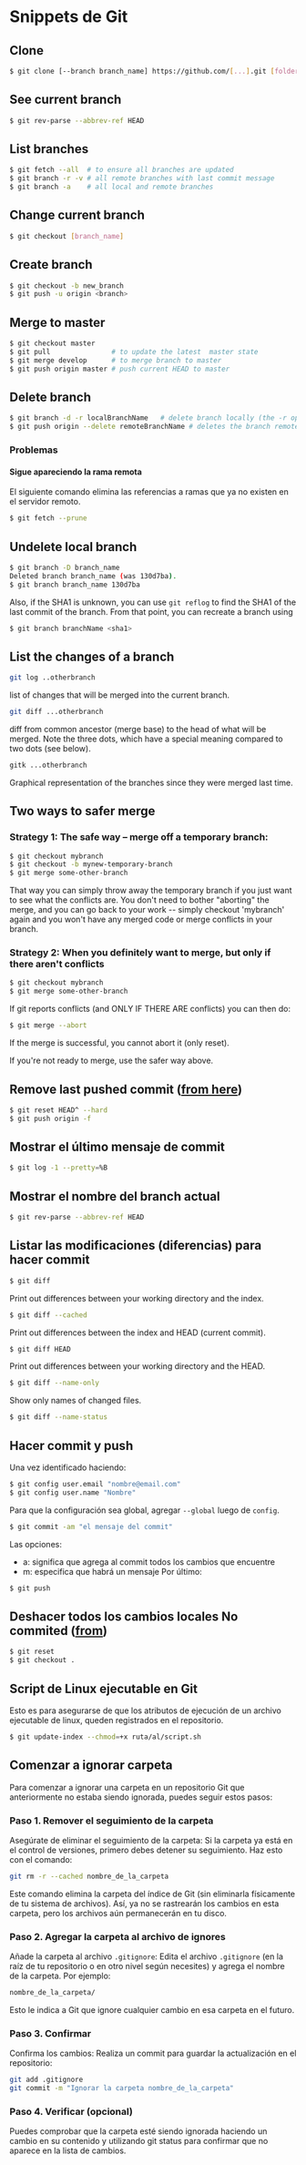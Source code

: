 # Snippets de Git
## Clone
```bash
$ git clone [--branch branch_name] https://github.com/[...].git [folder]
```
## See current branch
```bash
$ git rev-parse --abbrev-ref HEAD
```
## List branches
```bash
$ git fetch --all  # to ensure all branches are updated
$ git branch -r -v # all remote branches with last commit message
$ git branch -a    # all local and remote branches
```
## Change current branch
```bash
$ git checkout [branch_name]
```
## Create branch
```bash
$ git checkout -b new_branch
$ git push -u origin <branch>
```
## Merge to master
```bash
$ git checkout master
$ git pull               # to update the latest  master state
$ git merge develop      # to merge branch to master
$ git push origin master # push current HEAD to master
```
## Delete branch
```bash
$ git branch -d -r localBranchName   # delete branch locally (the -r option should be checked)
$ git push origin --delete remoteBranchName # deletes the branch remotely
```
### Problemas
#### Sigue apareciendo la rama remota
El siguiente comando elimina las referencias a ramas que ya no existen en el servidor remoto.

```bash
$ git fetch --prune
```

## Undelete local branch
```bash
$ git branch -D branch_name
Deleted branch branch_name (was 130d7ba).
$ git branch branch_name 130d7ba
```
Also, if the SHA1 is unknown, you can use `git reflog` to find the SHA1 of the last commit of the branch. From that point, you can recreate a branch using
```bash
$ git branch branchName <sha1>
```
## List the changes of a branch
```bash
git log ..otherbranch
```
list of changes that will be merged into the current branch.
```bash
git diff ...otherbranch
```
diff from common ancestor (merge base) to the head of what will be merged. Note the three dots, which have a special meaning compared to two dots (see below).
```bash
gitk ...otherbranch
```
Graphical representation of the branches since they were merged last time.
## Two ways to safer merge
### Strategy 1: The safe way – merge off a temporary branch:
```bash
$ git checkout mybranch
$ git checkout -b mynew-temporary-branch
$ git merge some-other-branch
```
That way you can simply throw away the temporary branch if you just want to see what the conflicts are. You don't need to bother "aborting" the merge, and you can go back to your work -- simply checkout 'mybranch' again and you won't have any merged code or merge conflicts in your branch.
### Strategy 2: When you definitely want to merge, but only if there aren't conflicts
```bash
$ git checkout mybranch
$ git merge some-other-branch
```
If git reports conflicts (and ONLY IF THERE ARE conflicts) you can then do:
```bash
$ git merge --abort
```
If the merge is successful, you cannot abort it (only reset).

If you're not ready to merge, use the safer way above.
## Remove last pushed commit ([from here](https://stackoverflow.com/questions/448919/how-can-i-remove-a-commit-on-github))

```bash
$ git reset HEAD^ --hard
$ git push origin -f
```
## Mostrar el último mensaje de commit
```bash
$ git log -1 --pretty=%B
```
## Mostrar el nombre del branch actual
```bash
$ git rev-parse --abbrev-ref HEAD
```
## Listar las modificaciones (diferencias) para hacer commit
```bash
$ git diff
```
Print out differences between your working directory and the index.
```bash
$ git diff --cached
```
Print out differences between the index and HEAD (current commit).
```bash
$ git diff HEAD
```
Print out differences between your working directory and the HEAD.
```bash
$ git diff --name-only
```
Show only names of changed files.
```bash
$ git diff --name-status
```
## Hacer commit y push
Una vez identificado haciendo:
```bash
$ git config user.email "nombre@email.com"
$ git config user.name "Nombre"
```
Para que la configuración sea global, agregar `--global` luego de `config`.
```bash
$ git commit -am "el mensaje del commit"
```
Las opciones:
* a: significa que agrega al commit todos los cambios que encuentre
* m: especifica que habrá un mensaje
Por último:
```bash
$ git push
```
## Deshacer todos los cambios locales No commited ([from](https://stackoverflow.com/questions/14075581/git-undo-all-uncommitted-or-unsaved-changes))

```bash
$ git reset
$ git checkout .
```
## Script de Linux ejecutable en Git
Esto es para asegurarse de que los atributos de ejecución de un archivo ejecutable de linux, queden registrados en el repositorio.
```bash
$ git update-index --chmod=+x ruta/al/script.sh
```
## Comenzar a ignorar carpeta
Para comenzar a ignorar una carpeta en un repositorio Git que anteriormente no estaba siendo ignorada, puedes seguir estos pasos:

### Paso 1. Remover el seguimiento de la carpeta
Asegúrate de eliminar el seguimiento de la carpeta: Si la carpeta ya está en el control de versiones, primero debes detener su seguimiento. Haz esto con el comando:

```bash
git rm -r --cached nombre_de_la_carpeta
```
Este comando elimina la carpeta del índice de Git (sin eliminarla físicamente de tu sistema de archivos). Así, ya no se rastrearán los cambios en esta carpeta, pero los archivos aún permanecerán en tu disco.

### Paso 2. Agregar la carpeta al archivo de ignores
Añade la carpeta al archivo `.gitignore`: Edita el archivo `.gitignore` (en la raíz de tu repositorio o en otro nivel según necesites) y agrega el nombre de la carpeta. Por ejemplo:

```bash
nombre_de_la_carpeta/
```
Esto le indica a Git que ignore cualquier cambio en esa carpeta en el futuro.

### Paso 3. Confirmar
Confirma los cambios: Realiza un commit para guardar la actualización en el repositorio:

```bash
git add .gitignore
git commit -m "Ignorar la carpeta nombre_de_la_carpeta"
```

### Paso 4. Verificar (opcional)
Puedes comprobar que la carpeta esté siendo ignorada haciendo un cambio en su contenido y utilizando git status para confirmar que no aparece en la lista de cambios.
